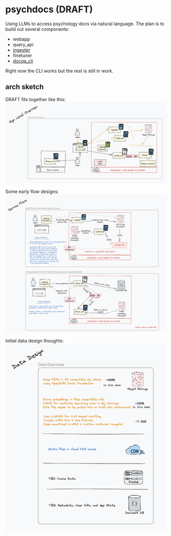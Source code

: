 # psychdocs (DRAFT)
Using LLMs to access psychology docs via natural language. The plan is to build out several components:
* webapp
* query_api
* [ingester](./ingester)
* finetuner
* [docqa_cli](./docqa_cli)

Right now the CLI works but the rest is still in work.


## arch sketch
DRAFT fits together like this:
<img src="./arch.png"/>

Some early flow designs:
<img src="./services_flow.png"/>

Initial data design thoughts:
<img src="./data_design.png"/>
